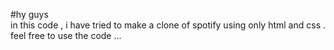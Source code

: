 #hy guys <br>
in this code , i have tried to make a clone of spotify using only html and css . feel free to use the code ...